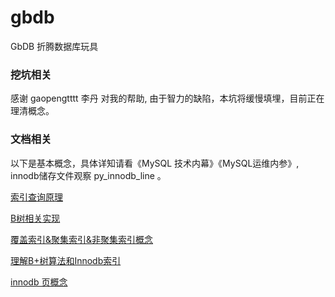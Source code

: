 # gbdb
   GbDB   折腾数据库玩具

### 挖坑相关

感谢 gaopengtttt 李丹 对我的帮助, 由于智力的缺陷，本坑将缓慢填埋，目前正在理清概念。

### 文档相关

以下是基本概念，具体详知请看《MySQL 技术内幕》《MySQL运维内参》, innodb储存文件观察 py_innodb_line 。

[索引查询原理](http://blog.jobbole.com/24006/)

[B树相关实现](https://www.cnblogs.com/vincently/p/4526560.html)

[覆盖索引&聚集索引&非聚集索引概念](https://www.cnblogs.com/aspwebchh/p/6652855.html)


[理解B+树算法和Innodb索引](https://www.cnblogs.com/huqiang/p/5604722.html)

[innodb 页概念](https://segmentfault.com/a/1190000008545713)
